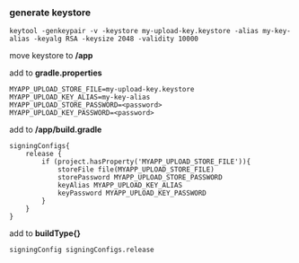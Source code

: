 
### generate keystore
`keytool -genkeypair -v -keystore my-upload-key.keystore -alias my-key-alias -keyalg RSA -keysize 2048 -validity 10000`

move keystore to **/app**

add to **gradle.properties**

    MYAPP_UPLOAD_STORE_FILE=my-upload-key.keystore
    MYAPP_UPLOAD_KEY_ALIAS=my-key-alias
    MYAPP_UPLOAD_STORE_PASSWORD=<password>
    MYAPP_UPLOAD_KEY_PASSWORD=<password>

add to **/app/build.gradle**

    signingConfigs{
        release {
            if (project.hasProperty('MYAPP_UPLOAD_STORE_FILE')){
                storeFile file(MYAPP_UPLOAD_STORE_FILE)
                storePassword MYAPP_UPLOAD_STORE_PASSWORD
                keyAlias MYAPP_UPLOAD_KEY_ALIAS
                keyPassword MYAPP_UPLOAD_KEY_PASSWORD
            }
        }
    }

add to **buildType{}**

    signingConfig signingConfigs.release
